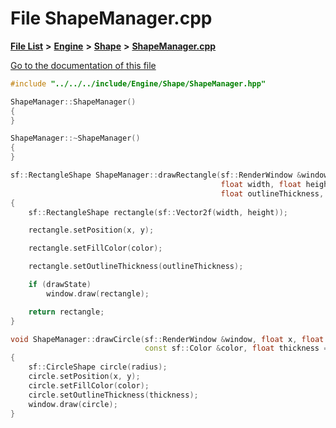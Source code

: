 

# File ShapeManager.cpp

[**File List**](files.md) **>** [**Engine**](dir_3072bc1f55ed1280fe4fbe6b21c78379.md) **>** [**Shape**](dir_430e7e5a0f7cd3d6a7efc744827f42b5.md) **>** [**ShapeManager.cpp**](ShapeManager_8cpp.md)

[Go to the documentation of this file](ShapeManager_8cpp.md)


```C++
#include "../../../include/Engine/Shape/ShapeManager.hpp"

ShapeManager::ShapeManager()
{
}

ShapeManager::~ShapeManager()
{
}

sf::RectangleShape ShapeManager::drawRectangle(sf::RenderWindow &window, float x, float y,
                                               float width, float height, sf::Color color,
                                               float outlineThickness, bool drawState)
{
    sf::RectangleShape rectangle(sf::Vector2f(width, height));

    rectangle.setPosition(x, y);

    rectangle.setFillColor(color);

    rectangle.setOutlineThickness(outlineThickness);

    if (drawState)
        window.draw(rectangle);

    return rectangle;
}

void ShapeManager::drawCircle(sf::RenderWindow &window, float x, float y, float radius,
                              const sf::Color &color, float thickness = 1)
{
    sf::CircleShape circle(radius);
    circle.setPosition(x, y);
    circle.setFillColor(color);
    circle.setOutlineThickness(thickness);
    window.draw(circle);
}
```


